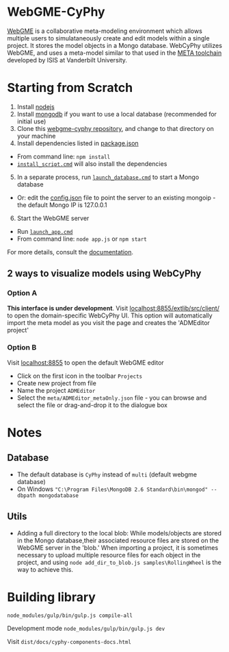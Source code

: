 # WebGME-CyPhy #

[WebGME](https://github.com/webgme/webgme) is a collaborative meta-modeling environment which allows multiple users to simulataneously create and edit models within a single project. It stores the model objects in a Mongo database. WebCyPhy utilizes WebGME, and uses a meta-model similar to that used in the [META toolchain](http://www.isis.vanderbilt.edu/sites/default/files/u352/META_poster_48x36_Clean.pdf) developed by ISIS at Vanderbilt University.

# Starting from Scratch #

1. Install [nodejs](http://nodejs.org/download/)
2. Install [mongodb](http://www.mongodb.org/downloads) if you want to use a local database (recommended for initial use)
3. Clone this [webgme-cyphy repository](https://github.com/webgme/webgme-cyphy), and change to that directory on your machine
4. Install dependencies listed in [package.json](https://github.com/webgme/webgme-cyphy/blob/master/package.json)
 - From command line: `npm install`
 - [`install_script.cmd`](https://github.com/webgme/webgme-cyphy/blob/master/install_script.cmd) will also install the dependencies
5. In a separate process, run [`launch_database.cmd`](https://github.com/webgme/webgme-cyphy/blob/master/launch_database.cmd) to start a Mongo database 
 - Or: edit the [config.json](https://github.com/webgme/webgme-cyphy/blob/master/config.json) file to point the server to an existing mongoip - the default Mongo IP is 127.0.0.1
6. Start the WebGME server 
 - Run [`launch_app.cmd`](https://github.com/webgme/webgme-cyphy/blob/master/launch_app.cmd)
 - From command line: `node app.js` or `npm start`

For more details, consult the [documentation](https://github.com/webgme/webgme-cyphy/blob/master/doc/CyPhy-WebGME.md).

## 2 ways to visualize models using WebCyPhy ##
### Option A ###
__This interface is under development__. Visit [localhost:8855/extlib/src/client/](http://localhost:8855/extlib/src/client/) to open the domain-specific WebCyPhy UI. This option will automatically import the meta model as you visit the page and creates the 'ADMEditor project' 

### Option B ###
Visit [localhost:8855](http://localhost:8855) to open the default WebGME editor
- Click on the first icon in the toolbar `Projects`
- Create new project from file
- Name the project `ADMEditor`
- Select the `meta/ADMEditor_metaOnly.json` file - you can browse and select the file or drag-and-drop it to the dialogue box

# Notes #

## Database ##
- The default database is `CyPhy` instead of `multi` (default webgme database)
- On Windows `"C:\Program Files\MongoDB 2.6 Standard\bin\mongod" --dbpath mongodatabase`


## Utils ##
- Adding a full directory to the local blob:  While models/objects are stored in the Mongo database,their associated resource files are stored on the WebGME server in the 'blob.' When importing a project, it is sometimes necessary to upload multiple resource files for each object in the project, and using `node add_dir_to_blob.js samples\RollingWheel` is the way to achieve this.

# Building library #

`node_modules/gulp/bin/gulp.js compile-all`

Development mode `node_modules/gulp/bin/gulp.js dev`

Visit `dist/docs/cyphy-components-docs.html`


 


